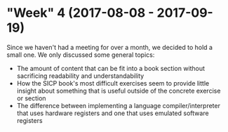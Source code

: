 "Week" 4 (2017-08-08 - 2017-09-19)
================================

Since we haven't had a meeting for over a month, we decided to hold a small one. We only discussed some general topics:

* The amount of content that can be fit into a book section without sacrificing readability and understandability
* How the SICP book's most difficult exercises seem to provide little insight about something that is useful outside of the concrete exercise or section
* The difference between implementing a language compiler/interpreter that uses hardware registers and one that uses emulated software registers

